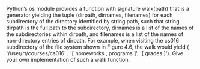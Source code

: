Python’s os module provides a function with signature walk(path) that
is a generator yielding the tuple (dirpath, dirnames, filenames) for each
subdirectory of the directory identified by string path, such that string
dirpath is the full path to the subdirectory, dirnames is a list of the names
of the subdirectories within dirpath, and filenames is a list of the names
of non-directory entries of dirpath. For example, when visiting the cs016
subdirectory of the file system shown in Figure 4.6, the walk would yield
( '/user/rt/courses/cs016' , '[ homeworks , programs ]', '[ grades ]').
Give your own implementation of such a walk function.